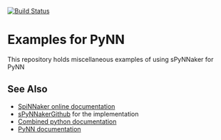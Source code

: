 [![Build Status](https://travis-ci.org/SpiNNakerManchester/PyNN8Examples.svg?branch=master)](https://travis-ci.org/SpiNNakerManchester/PyNN8Examples)

Examples for PyNN
=================

This repository holds miscellaneous examples of using sPyNNaker for PyNN

See Also
--------
 * [SpiNNaker online documentation](http://spinnakermanchester.github.io/)
 * [sPyNNakerGithub](/SpiNNakerManchester/sPyNNaker) for the implementation
 * [Combined python documentation](http://spinnakermanchester.readthedocs.io)
 * [PyNN documentation](http://neuralensemble.org/docs/PyNN)
